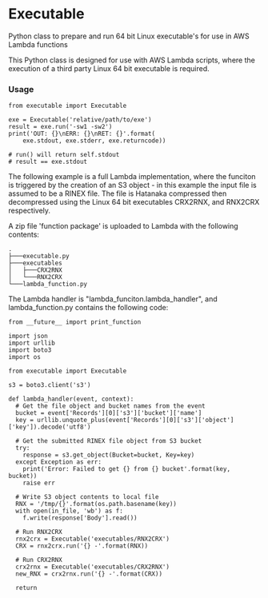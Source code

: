 # Executable
Python class to prepare and run 64 bit Linux executable's for use in AWS Lambda functions

This Python class is designed for use with AWS Lambda scripts, where the execution of a third party Linux 64 bit executable is required.

### Usage

```
from executable import Executable

exe = Executable('relative/path/to/exe')
result = exe.run('-sw1 -sw2')
print('OUT: {}\nERR: {}\nRET: {}'.format(
    exe.stdout, exe.stderr, exe.returncode))
    
# run() will return self.stdout
# result == exe.stdout
```

The following example is a full Lambda implementation, where the funciton is triggered by the creation of an S3 object - in this example the input file is assumed to be a RINEX file. The file is Hatanaka compressed then decompressed using the Linux 64 bit executables CRX2RNX, and RNX2CRX respectively. 

A zip file 'function package' is uploaded to Lambda with the following contents:

```
.
├───executable.py
├───executables
│   ├───CRX2RNX
│   └───RNX2CRX
└───lambda_function.py
```

The Lambda handler is "lambda_funciton.lambda_handler", and lambda_function.py contains the following code:

```
from __future__ import print_function

import json
import urllib
import boto3
import os

from executable import Executable

s3 = boto3.client('s3')

def lambda_handler(event, context):
  # Get the file object and bucket names from the event
  bucket = event['Records'][0]['s3']['bucket']['name']
  key = urllib.unquote_plus(event['Records'][0]['s3']['object']['key']).decode('utf8')

  # Get the submitted RINEX file object from S3 bucket
  try:
    response = s3.get_object(Bucket=bucket, Key=key)
  except Exception as err:
    print('Error: Failed to get {} from {} bucket'.format(key, bucket))
    raise err
	
  # Write S3 object contents to local file
  RNX = '/tmp/{}'.format(os.path.basename(key))
  with open(in_file, 'wb') as f:
  	f.write(response['Body'].read())
  
  # Run RNX2CRX
  rnx2crx = Executable('executables/RNX2CRX')
  CRX = rnx2crx.run('{} -'.format(RNX))
  
  # Run CRX2RNX
  crx2rnx = Executable('executables/CRX2RNX')
  new_RNX = crx2rnx.run('{} -'.format(CRX))
    
  return
```
